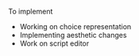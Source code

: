 To implement
- Working on choice representation
- Implementing aesthetic changes
- Work on script editor

